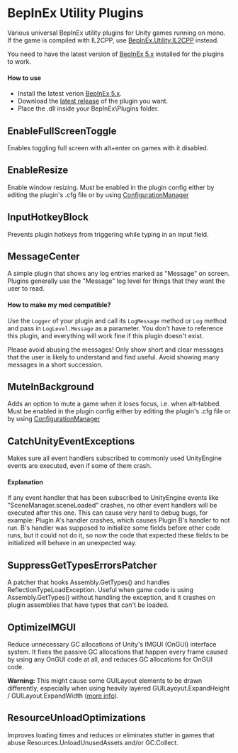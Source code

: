 # BepInEx Utility Plugins
Various universal BepInEx utility plugins for Unity games running on mono. If the game is compiled with IL2CPP, use [BepInEx.Utility.IL2CPP](https://github.com/BepInEx/BepInEx.Utility.IL2CPP) instead.

You need to have the latest version of [BepInEx 5.x](https://github.com/BepInEx/BepInEx) installed for the plugins to work.

#### How to use
- Install the latest verion [BepInEx 5.x](https://github.com/BepInEx/BepInEx).
- Download the [latest release](https://github.com/BepInEx/BepInEx.Utility/releases) of the plugin you want.
- Place the .dll inside your BepInEx\Plugins folder.

## EnableFullScreenToggle
Enables toggling full screen with alt+enter on games with it disabled.

## EnableResize
Enable window resizing. Must be enabled in the plugin config either by editing the plugin's .cfg file or by using [ConfigurationManager](https://github.com/BepInEx/BepInEx.ConfigurationManager)

## InputHotkeyBlock
Prevents plugin hotkeys from triggering while typing in an input field.

## MessageCenter
A simple plugin that shows any log entries marked as "Message" on screen. Plugins generally use the "Message" log level for things that they want the user to read.
#### How to make my mod compatible?
Use the `Logger` of your plugin and call its `LogMessage` method or `Log` method and pass in `LogLevel.Message` as a parameter. You don't have to reference this plugin, and everything will work fine if this plugin doesn't exist.

Please avoid abusing the messages! Only show short and clear messages that the user is likely to understand and find useful. Avoid showing many messages in a short succession.

## MuteInBackground
Adds an option to mute a game when it loses focus, i.e. when alt-tabbed. Must be enabled in the plugin config either by editing the plugin's .cfg file or by using [ConfigurationManager](https://github.com/BepInEx/BepInEx.ConfigurationManager)

## CatchUnityEventExceptions
Makes sure all event handlers subscribed to commonly used UnityEngine events are executed, even if some of them crash.
#### Explanation
If any event handler that has been subscribed to UnityEngine events like "SceneManager.sceneLoaded" crashes, no other event handlers will be executed after this one. This can cause very hard to debug bugs, for example: Plugin A's handler crashes, which causes Plugin B's handler to not run. B's handler was supposed to initialize some fields before other code runs, but it could not do it, so now the code that expected these fields to be initialized will behave in an unexpected way.

## SuppressGetTypesErrorsPatcher
A patcher that hooks Assembly.GetTypes() and handles ReflectionTypeLoadException. Useful when game code is using Assembly.GetTypes() without handling the exception, and it crashes on plugin assemblies that have types that can't be loaded.

## OptimizeIMGUI
Reduce unnecessary GC allocations of Unity's IMGUI (OnGUI) interface system. It fixes the passive GC allocations that happen every frame caused by using any OnGUI code at all, and reduces GC allocations for OnGUI code. 

**Warning:** This might cause some GUILayout elements to be drawn differently, especially when using heavily layered GUILayoyut.ExpandHeight / GUILayout.ExpandWidth ([more info](https://github.com/BepInEx/BepInEx.Utility/issues/6)).

## ResourceUnloadOptimizations
Improves loading times and reduces or eliminates stutter in games that abuse Resources.UnloadUnusedAssets and/or GC.Collect.
